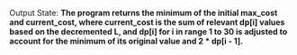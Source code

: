 Output State: **The program returns the minimum of the initial max_cost and current_cost, where current_cost is the sum of relevant dp[i] values based on the decremented L, and dp[i] for i in range 1 to 30 is adjusted to account for the minimum of its original value and 2 * dp[i - 1].**
